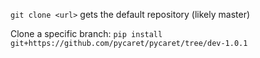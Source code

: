 `git clone <url>` gets the default repository (likely master)

Clone a specific branch: 
`pip install git+https://github.com/pycaret/pycaret/tree/dev-1.0.1`

